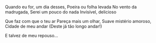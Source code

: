 Quando eu for, um dia desses,
Poeira ou folha levada
No vento da madrugada,
Serei um pouco do nada
Invisível, delicioso

Que faz com que o teu ar
Pareça mais um olhar,
Suave mistério amoroso,
Cidade de meu andar
(Deste já tão longo andar!)

E talvez de meu repouso...
